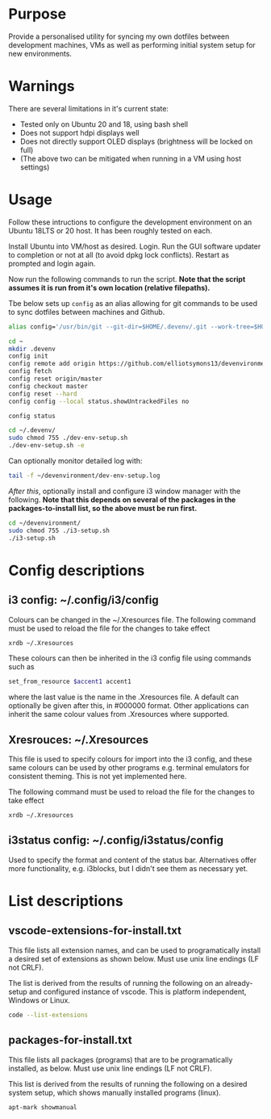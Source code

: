 # Purpose
Provide a personalised utility for syncing my own dotfiles between development machines, VMs as well as performing initial system setup for new environments. 


# Warnings
There are several limitations in it's current state:
 - Tested only on Ubuntu 20 and 18, using bash shell
 - Does not support hdpi displays well
 - Does not directly support OLED displays (brightness will be locked on full)
 - (The above two can be mitigated when running in a VM using host settings)

# Usage
Follow these intructions to configure the development environment on an Ubuntu 18LTS or 20 host. It has been roughly tested on each. 

Install Ubuntu into VM/host as desired. Login. Run the GUI software updater to completion or not at all (to avoid dpkg lock conflicts). Restart as prompted and login again.

Now run the following commands to run the script. **Note that the script assumes it is run from it's own location (relative filepaths).** 

Tbe below sets up `config` as an alias allowing for git commands to be used to sync dotfiles between machines and Github. 

```bash
alias config='/usr/bin/git --git-dir=$HOME/.devenv/.git --work-tree=$HOME'

cd ~
mkdir .devenv
config init
config remote add origin https://github.com/elliotsymons13/devenvironment.git
config fetch
config reset origin/master
config checkout master
config reset --hard 
config config --local status.showUntrackedFiles no

config status

cd ~/.devenv/
sudo chmod 755 ./dev-env-setup.sh 
./dev-env-setup.sh -e
```
Can optionally monitor detailed log with:
```bash
tail -f ~/devenvironment/dev-env-setup.log
```

*After this*, optionally install and configure i3 window manager with the following. **Note that this depends on several of the packages in the packages-to-install list, so the above must be run first.**

```bash
cd ~/devenvironment/
sudo chmod 755 ./i3-setup.sh
./i3-setup.sh
```

# Config descriptions
## i3 config: ~/.config/i3/config

Colours can be changed in the ~/.Xresources file. The following command must be used to reload the file for the changes to take effect
```bash
xrdb ~/.Xresources
```
These colours can then be inherited in the i3 config file using commands such as
```bash
set_from_resource $accent1 accent1
```
where the last value is the name in the .Xresources file. A default can optionally be given after this, in #000000 format. Other applications can inherit the same colour values from .Xresources where supported. 

## Xresrouces: ~/.Xresources
This file is used to specify colours for import into the i3 config, and these same colours can be used by other programs e.g. terminal emulators for consistent theming. This is not yet implemented here. 

The following command must be used to reload the file for the changes to take effect
```bash
xrdb ~/.Xresources
```

## i3status config: ~/.config/i3status/config
Used to specify the format and content of the status bar. Alternatives offer more functionality, e.g. i3blocks, but I didn't see them as necessary yet. 


# List descriptions
## vscode-extensions-for-install.txt
This file lists all extension names, and can be used to programatically install a desired set of extensions as shown below. Must use unix line endings (LF not CRLF). 


The list is derived from the results of running the following on an already-setup and configured instance of vscode. This is platform independent, Windows or Linux. 

```bash
code --list-extensions
```

## packages-for-install.txt
This file lists all packages (programs) that are to be programatically installed, as below. Must use unix line endings (LF not CRLF).


This list is derived from the results of running the following on a desired system setup, which shows manually installed programs (linux). 

```bash
apt-mark showmanual
```
